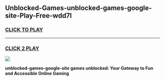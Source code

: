 
## Unblocked-Games-unblocked-games-google-site-Play-Free-wdd7l
<h3>
<a href="https://premium76.site?title=unblocked-games-google-site&ref=19M">CLICK TO PLAY</a></h3>
<hr>

<h3>
<a href="https://premium76.site?title=unblocked-games-google-site&ref=19M">CLICK 2 PLAY</a>
  
</h3>

<a href="https://premium76.site?title=unblocked-games-google-site&ref=19M"><img src="https://clearcache.store/games.png"></a>


**unblocked-games-google-site games unblocked: Your Gateway to Fun and Accessible Online Gaming**
